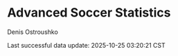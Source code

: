 # Advanced Soccer Statistics
Denis Ostroushko

<!-- gfm -->

Last successful data update: 2025-10-25 03:20:21 CST
